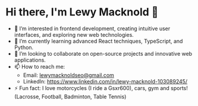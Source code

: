 # Hi there, I'm Lewy Macknold 👋

- 👀 I’m interested in frontend development, creating intuitive user interfaces, and exploring new web technologies.
- 🌱 I’m currently learning advanced React techniques, TypeScript, and Python.
- 💞️ I’m looking to collaborate on open-source projects and innovative web applications.
- 📫 How to reach me:
  - Email: lewymacknoldseo@gmail.com
  - LinkedIn: https://www.linkedin.com/in/lewy-macknold-103089245/
- ⚡ Fun fact: I love motorcycles (I ride a Gsxr600), cars, gym and sports! (Lacrosse, Football, Badminton, Table Tennis) 

<!---
LewyMacknold1995/LewyMacknold1995 is a ✨ special ✨ repository because its `README.md` (this file) appears on your GitHub profile.
You can click the Preview link to take a look at your changes.
--->
